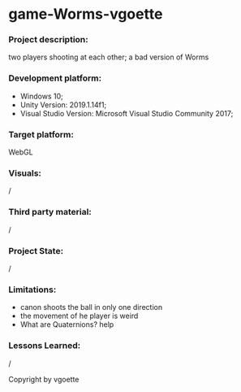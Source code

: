 # game-Worms-vgoette

### Project description: 
two players shooting at each other; a bad version of Worms

### Development platform: 
* Windows 10; 
* Unity Version: 2019.1.14f1; 
* Visual Studio Version: Microsoft Visual Studio Community 2017;

### Target platform: 
WebGL 

### Visuals: 
/

### Third party material: 
/

### Project State:
/

### Limitations: 
- canon shoots the ball in only one direction
- the movement of he player is weird
- What are Quaternions? help

### Lessons Learned: 
/


Copyright by vgoette
